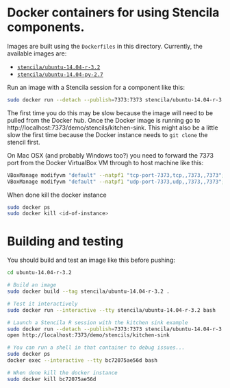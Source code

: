 # Docker containers for using Stencila components.

Images are built using the `Dockerfiles` in this directory. Currently, the available images are:

- [`stencila/ubuntu-14.04-r-3.2`](https://registry.hub.docker.com/u/stencila/ubuntu-14.04-r-3.2/)
- [`stencila/ubuntu-14.04-py-2.7`](https://registry.hub.docker.com/u/stencila/ubuntu-14.04-py-2.7/)

Run an image with a Stencila session for a component like this:

```sh
sudo docker run --detach --publish=7373:7373 stencila/ubuntu-14.04-r-3.2 stencila-r demo/stencils/kitchen-sink serve ...
```

The first time you do this may be slow because the image will need to be pulled from the Docker hub. Once the Docker image is running go to http://localhost:7373/demo/stencils/kitchen-sink. This might also be a little slow the first time because the Docker instance needs to `git clone` the stencil first.

On Mac OSX (and probably Windows too?) you need to forward the 7373 port from the Docker VirtualBox VM through to host machine like this:

```sh
VBoxManage modifyvm "default" --natpf1 "tcp-port-7373,tcp,,7373,,7373";
VBoxManage modifyvm "default" --natpf1 "udp-port-7373,udp,,7373,,7373";
```

When done kill the docker instance

```sh
sudo docker ps
sudo docker kill <id-of-instance>
```

# Building and testing

You should build and test an image like this before pushing:

```sh
cd ubuntu-14.04-r-3.2

# Build an image
sudo docker build --tag stencila/ubuntu-14.04-r-3.2 .

# Test it interactively
sudo docker run --interactive --tty stencila/ubuntu-14.04-r-3.2 bash

# Launch a Stencila R session with the kitchen sink example
sudo docker run --detach --publish=7373:7373 stencila/ubuntu-14.04-r-3.2 stencila-r demo/stencils/kitchen-sink serve ...
open http://localhost:7373/demo/stencils/kitchen-sink

# You can run a shell in that container to debug issues... 
sudo docker ps
docker exec --interactive --tty bc72075ae56d bash

# When done kill the docker instance
sudo docker kill bc72075ae56d
```
